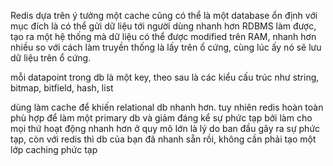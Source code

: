 Redis dựa trên ý tưởng một cache cũng có thể là một database ổn định với mục đích là có thể gửi dữ liệu tới người dùng nhanh hơn RDBMS làm được, tạo ra một hệ thống mà dữ liệu có thể được modified trên RAM, nhanh hơn nhiều so với cách làm truyền thống là lấy trên ổ cứng, cùng lúc ấy nó sẽ lưu dữ liệu trên ổ cứng.

mỗi datapoint trong db là một key, theo sau là các kiểu cấu trúc như string, bitmap, bitfield, hash, list

dùng làm cache để khiến relational db nhanh hơn. tuy nhiên redis hoàn toàn phù hợp để làm một primary db và giảm đáng kể sự phức tạp bởi làm cho mọi thứ hoạt động nhanh hơn ở quy mô lớn là lý do ban đầu gây ra sự phức tạp, còn với redis thì db của bạn đã nhanh sẵn rồi, không cần phải tạo một lớp caching phức tạp